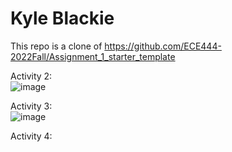 # Kyle Blackie
This repo is a clone of https://github.com/ECE444-2022Fall/Assignment_1_starter_template

Activity 2:  
![image](https://user-images.githubusercontent.com/22103819/193424079-f53c02c7-9b96-42b6-99b7-6fb11e252d3a.png)

Activity 3:  
![image](https://user-images.githubusercontent.com/22103819/193425632-17ded7f1-c3a5-49c4-99c3-c37644071a0c.png)

Activity 4:  
